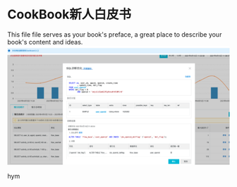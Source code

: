 # CookBook新人白皮书

This file file serves as your book's preface, a great place to describe your book's content and ideas.![](/assets/WechatIMG249.png)



hym





